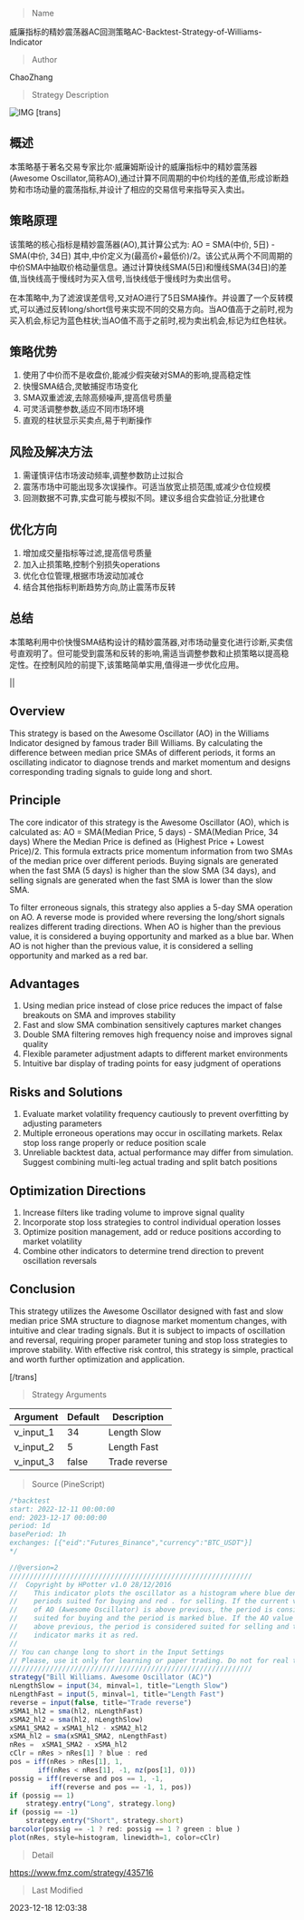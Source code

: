 
> Name

威廉指标的精妙震荡器AC回测策略AC-Backtest-Strategy-of-Williams-Indicator

> Author

ChaoZhang

> Strategy Description

![IMG](https://www.fmz.com/upload/asset/631c4cdba663e71f1f.png)
 [trans]

## 概述
本策略基于著名交易专家比尔·威廉姆斯设计的威廉指标中的精妙震荡器(Awesome Oscillator,简称AO),通过计算不同周期的中价均线的差值,形成诊断趋势和市场动量的震荡指标,并设计了相应的交易信号来指导买入卖出。

## 策略原理
该策略的核心指标是精妙震荡器(AO),其计算公式为:
AO = SMA(中价, 5日) - SMA(中价, 34日)
其中,中价定义为(最高价+最低价)/2。该公式从两个不同周期的中价SMA中抽取价格动量信息。通过计算快线SMA(5日)和慢线SMA(34日)的差值,当快线高于慢线时为买入信号,当快线低于慢线时为卖出信号。

在本策略中,为了滤波误差信号,又对AO进行了5日SMA操作。并设置了一个反转模式,可以通过反转long/short信号来实现不同的交易方向。当AO值高于之前时,视为买入机会,标记为蓝色柱状;当AO值不高于之前时,视为卖出机会,标记为红色柱状。

## 策略优势
1. 使用了中价而不是收盘价,能减少假突破对SMA的影响,提高稳定性
2. 快慢SMA结合,灵敏捕捉市场变化
3. SMA双重滤波,去除高频噪声,提高信号质量 
4. 可灵活调整参数,适应不同市场环境
5. 直观的柱状显示买卖点,易于判断操作

## 风险及解决方法
1. 需谨慎评估市场波动频率,调整参数防止过拟合
2. 震荡市场中可能出现多次误操作。可适当放宽止损范围,或减少仓位规模
3. 回测数据不可靠,实盘可能与模拟不同。建议多组合实盘验证,分批建仓

## 优化方向
1. 增加成交量指标等过滤,提高信号质量
2. 加入止损策略,控制个别损失operations
3. 优化仓位管理,根据市场波动加减仓
4. 结合其他指标判断趋势方向,防止震荡市反转

## 总结
本策略利用中价快慢SMA结构设计的精妙震荡器,对市场动量变化进行诊断,买卖信号直观明了。但可能受到震荡和反转的影响,需适当调整参数和止损策略以提高稳定性。在控制风险的前提下,该策略简单实用,值得进一步优化应用。

||


## Overview
This strategy is based on the Awesome Oscillator (AO) in the Williams Indicator designed by famous trader Bill Williams. By calculating the difference between median price SMAs of different periods, it forms an oscillating indicator to diagnose trends and market momentum and designs corresponding trading signals to guide long and short.

## Principle  
The core indicator of this strategy is the Awesome Oscillator (AO), which is calculated as:
AO = SMA(Median Price, 5 days) - SMA(Median Price, 34 days)
Where the Median Price is defined as (Highest Price + Lowest Price)/2. This formula extracts price momentum information from two SMAs of the median price over different periods. Buying signals are generated when the fast SMA (5 days) is higher than the slow SMA (34 days), and selling signals are generated when the fast SMA is lower than the slow SMA.

To filter erroneous signals, this strategy also applies a 5-day SMA operation on AO. A reverse mode is provided where reversing the long/short signals realizes different trading directions. When AO is higher than the previous value, it is considered a buying opportunity and marked as a blue bar. When AO is not higher than the previous value, it is considered a selling opportunity and marked as a red bar.


## Advantages
1. Using median price instead of close price reduces the impact of false breakouts on SMA and improves stability  
2. Fast and slow SMA combination sensitively captures market changes
3. Double SMA filtering removes high frequency noise and improves signal quality  
4. Flexible parameter adjustment adapts to different market environments 
5. Intuitive bar display of trading points for easy judgment of operations


## Risks and Solutions
1. Evaluate market volatility frequency cautiously to prevent overfitting by adjusting parameters  
2. Multiple erroneous operations may occur in oscillating markets. Relax stop loss range properly or reduce position scale
3. Unreliable backtest data, actual performance may differ from simulation. Suggest combining multi-leg actual trading and split batch positions

## Optimization Directions  
1. Increase filters like trading volume to improve signal quality
2. Incorporate stop loss strategies to control individual operation losses  
3. Optimize position management, add or reduce positions according to market volatility
4. Combine other indicators to determine trend direction to prevent oscillation reversals
   

## Conclusion
This strategy utilizes the Awesome Oscillator designed with fast and slow median price SMA structure to diagnose market momentum changes, with intuitive and clear trading signals. But it is subject to impacts of oscillation and reversal, requiring proper parameter tuning and stop loss strategies to improve stability. With effective risk control, this strategy is simple, practical and worth further optimization and application.

[/trans]

> Strategy Arguments



|Argument|Default|Description|
|----|----|----|
|v_input_1|34|Length Slow|
|v_input_2|5|Length Fast|
|v_input_3|false|Trade reverse|


> Source (PineScript)

``` javascript
/*backtest
start: 2022-12-11 00:00:00
end: 2023-12-17 00:00:00
period: 1d
basePeriod: 1h
exchanges: [{"eid":"Futures_Binance","currency":"BTC_USDT"}]
*/

//@version=2
////////////////////////////////////////////////////////////
//  Copyright by HPotter v1.0 28/12/2016
//    This indicator plots the oscillator as a histogram where blue denotes 
//    periods suited for buying and red . for selling. If the current value 
//    of AO (Awesome Oscillator) is above previous, the period is considered 
//    suited for buying and the period is marked blue. If the AO value is not 
//    above previous, the period is considered suited for selling and the 
//    indicator marks it as red.
//
// You can change long to short in the Input Settings
// Please, use it only for learning or paper trading. Do not for real trading.
////////////////////////////////////////////////////////////
strategy("Bill Williams. Awesome Oscillator (AC)")
nLengthSlow = input(34, minval=1, title="Length Slow")
nLengthFast = input(5, minval=1, title="Length Fast")
reverse = input(false, title="Trade reverse")
xSMA1_hl2 = sma(hl2, nLengthFast)
xSMA2_hl2 = sma(hl2, nLengthSlow)
xSMA1_SMA2 = xSMA1_hl2 - xSMA2_hl2
xSMA_hl2 = sma(xSMA1_SMA2, nLengthFast)
nRes =  xSMA1_SMA2 - xSMA_hl2
cClr = nRes > nRes[1] ? blue : red
pos = iff(nRes > nRes[1], 1,
	   iff(nRes < nRes[1], -1, nz(pos[1], 0))) 
possig = iff(reverse and pos == 1, -1,
          iff(reverse and pos == -1, 1, pos))	   
if (possig == 1) 
    strategy.entry("Long", strategy.long)
if (possig == -1)
    strategy.entry("Short", strategy.short)	   	    
barcolor(possig == -1 ? red: possig == 1 ? green : blue )
plot(nRes, style=histogram, linewidth=1, color=cClr)
```

> Detail

https://www.fmz.com/strategy/435716

> Last Modified

2023-12-18 12:03:38
